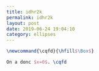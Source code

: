 ```yaml
---
title: idhr2k
permalink: idhr2k
layout: post
date: 2019-06-24 19:04:10
category: ellipses
---
```


```latex
\newcommand{\cqfd}{\hfill$\Box$}

On a donc $x=0$. \cqfd
```